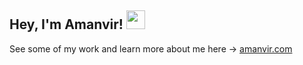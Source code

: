 ## Hey, I'm Amanvir! <img src="https://media.giphy.com/media/hvRJCLFzcasrR4ia7z/giphy.gif" width="30px">

See some of my work and learn more about me here → [amanvir.com](https://amanvir.com)
